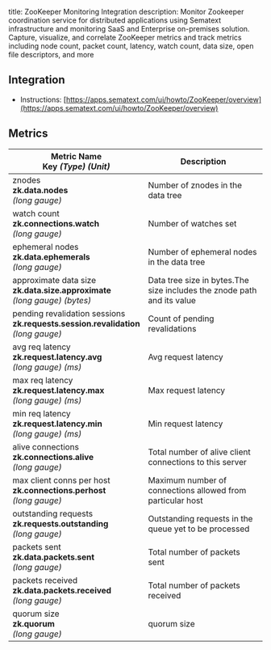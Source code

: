 title: ZooKeeper Monitoring Integration
description: Monitor Zookeeper coordination service for distributed applications using Sematext infrastructure and monitoring SaaS and Enterprise on-premises solution. Capture, visualize, and correlate ZooKeeper metrics and track metrics including node count, packet count, latency, watch count, data size, open file descriptors, and more

## Integration

- Instructions: [https://apps.sematext.com/ui/howto/ZooKeeper/overview](https://apps.sematext.com/ui/howto/ZooKeeper/overview)

## Metrics

Metric Name<br> Key *(Type)* *(Unit)*                                                     |  Description
------------------------------------------------------------------------------------------|------------------------------------------------------------------------
znodes<br>**zk.data.nodes** <br>*(long gauge)*                                            |  Number of znodes in the data tree
watch count<br>**zk.connections.watch** <br>*(long gauge)*                                |  Number of watches set
ephemeral nodes<br>**zk.data.ephemerals** <br>*(long gauge)*                              |  Number of ephemeral nodes in the data tree
approximate data size<br>**zk.data.size.approximate** <br>*(long gauge)* *(bytes)*        |  Data tree size in bytes.The size includes the znode path and its value
pending revalidation sessions<br>**zk.requests.session.revalidation** <br>*(long gauge)*  |  Count of pending revalidations
avg req latency<br>**zk.request.latency.avg** <br>*(long gauge)* *(ms)*                   |  Avg request latency
max req latency<br>**zk.request.latency.max** <br>*(long gauge)* *(ms)*                   |  Max request latency
min req latency<br>**zk.request.latency.min** <br>*(long gauge)* *(ms)*                   |  Min request latency
alive connections<br>**zk.connections.alive** <br>*(long gauge)*                          |  Total number of alive client connections to this server
max client conns per host<br>**zk.connections.perhost** <br>*(long gauge)*                |  Maximum number of connections allowed from particular host
outstanding requests<br>**zk.requests.outstanding** <br>*(long gauge)*                    |  Outstanding requests in the queue yet to be processed
packets sent<br>**zk.data.packets.sent** <br>*(long gauge)*                               |  Total number of packets sent
packets received<br>**zk.data.packets.received** <br>*(long gauge)*                       |  Total number of packets received
quorum size<br>**zk.quorum** <br>*(long gauge)*                                           |  quorum size
